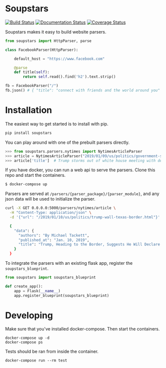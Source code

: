 # Soupstars

[![Build Status](https://travis-ci.com/tjwaterman99/soupstars.svg?branch=master)](https://travis-ci.com/tjwaterman99/soupstars) [![Documentation Status](https://readthedocs.org/projects/soupstars/badge/?version=latest)](https://soupstars.readthedocs.io/en/latest/?badge=latest) [![Coverage Status](https://coveralls.io/repos/github/tjwaterman99/soupstars/badge.svg)](https://coveralls.io/github/tjwaterman99/soupstars)

Soupstars makes it easy to build website parsers.

```python
from soupstars import HttpParser, parse

class FacebookParser(HttpParser):

    default_host = "https://www.facebook.com"

    @parse
    def title(self):
        return self.read().find('h2').text.strip()

fb = FacebookParser("/")
fb.json() # { "title": "connect with friends and the world around you" }
```

# Installation

The easiest way to get started is to install with pip.

```bash
pip install soupstars
```

You can play around with one of the prebuilt parsers directly.

```python
>>> from soupstars.parsers.nytimes import NytimesArticleParser
>>> article = NytimesArticleParser("2019/01/09/us/politics/government-shutdown-trump-senate.html")
>>> article['title']  # Trump storms out of white house meeting with democrats
```

If you have docker, you can run a web api to serve the parsers. Clone this repo and start the containers.

```bash
$ docker-compose up
```

Parsers are served at `/parsers/{parser_package}/{parser_module}`, and any json data will be used to initialize the parser.

```bash
curl -X GET 0.0.0.0:5000/parsers/nytimes/article \
  -H "Content-Type: application/json" \
  -d '{"url": "/2019/01/10/us/politics/trump-wall-texas-border.html"}'

  {
    "data": {
      "authors": "By Michael Tackett",
      "published_at": "Jan. 10, 2019",
      "title": "Trump, Heading to the Border, Suggests He Will Declare an Emergency to Fund the Wall"
    }
  }
```

To integrate the parsers with an existing flask app, register the `soupstars_blueprint`.

```python
from soupstars import soupstars_blueprint

def create_app():
    app = Flask(__name__)
    app.register_blueprint(soupstars_blueprint)
```

# Developing

Make sure that you've installed docker-compose. Then start the containers.

```
docker-compose up -d
docker-compose ps
```

Tests should be ran from inside the container.

```
docker-compose run --rm test
```

